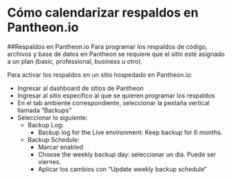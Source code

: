 # Cómo calendarizar respaldos en Pantheon.io


##Respaldos en Pantheon.io
Para programar los respaldos de código, archivos y base de datos en Pantheon se requiere que el sitio esté asignado a un plan (basic, professional, business u otro).

Para activar los respaldos en un sitio hospedado en Pantheon.io:
- Ingresar al dashboard de sitios de Pantheon
- Ingresar al sitio específico al que se quieren programar los respaldos
- En el tab ambiente correspondiente, seleccionar la pestaña vertical llamada “Backups”
- Seleccionar lo siguiente:
    - Backup Log:
        - Backup log for the Live environment: Keep backup for 6 months.
    - Backup Schedule:
        - Marcar enabled
        - Choose the weekly backup day: seleccionar un día. Puede ser viernes.
        - Aplicar los cambios con “Update weekly backup schedule”
